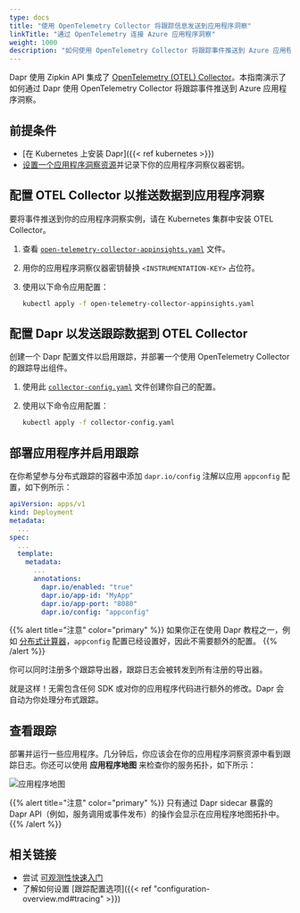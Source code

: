 ```yaml
---
type: docs
title: "使用 OpenTelemetry Collector 将跟踪信息发送到应用程序洞察"
linkTitle: "通过 OpenTelemetry 连接 Azure 应用程序洞察"
weight: 1000
description: "如何使用 OpenTelemetry Collector 将跟踪事件推送到 Azure 应用程序洞察。"
---
```


Dapr 使用 Zipkin API 集成了 [OpenTelemetry (OTEL) Collector](https://github.com/open-telemetry/opentelemetry-collector)。本指南演示了如何通过 Dapr 使用 OpenTelemetry Collector 将跟踪事件推送到 Azure 应用程序洞察。

## 前提条件

- [在 Kubernetes 上安装 Dapr]({{< ref kubernetes >}})
- [设置一个应用程序洞察资源](https://docs.microsoft.com/azure/azure-monitor/app/create-new-resource)并记录下你的应用程序洞察仪器密钥。

## 配置 OTEL Collector 以推送数据到应用程序洞察

要将事件推送到你的应用程序洞察实例，请在 Kubernetes 集群中安装 OTEL Collector。

1. 查看 [`open-telemetry-collector-appinsights.yaml`](/docs/open-telemetry-collector/open-telemetry-collector-appinsights.yaml) 文件。

1. 用你的应用程序洞察仪器密钥替换 `<INSTRUMENTATION-KEY>` 占位符。

1. 使用以下命令应用配置：

   ```sh 
   kubectl apply -f open-telemetry-collector-appinsights.yaml
   ```

## 配置 Dapr 以发送跟踪数据到 OTEL Collector

创建一个 Dapr 配置文件以启用跟踪，并部署一个使用 OpenTelemetry Collector 的跟踪导出组件。

1. 使用此 [`collector-config.yaml`](/docs/open-telemetry-collector/collector-config.yaml) 文件创建你自己的配置。

1. 使用以下命令应用配置：

   ```sh
   kubectl apply -f collector-config.yaml
   ```

## 部署应用程序并启用跟踪

在你希望参与分布式跟踪的容器中添加 `dapr.io/config` 注解以应用 `appconfig` 配置，如下例所示：

```yaml
apiVersion: apps/v1
kind: Deployment
metadata:
  ...
spec:
  ...
  template:
    metadata:
      ...
      annotations:
        dapr.io/enabled: "true"
        dapr.io/app-id: "MyApp"
        dapr.io/app-port: "8080"
        dapr.io/config: "appconfig"
```

{{% alert title="注意" color="primary" %}}
如果你正在使用 Dapr 教程之一，例如 [分布式计算器](https://github.com/dapr/quickstarts/tree/master/tutorials/distributed-calculator)，`appconfig` 配置已经设置好，因此不需要额外的配置。
{{% /alert %}}

你可以同时注册多个跟踪导出器，跟踪日志会被转发到所有注册的导出器。

就是这样！无需包含任何 SDK 或对你的应用程序代码进行额外的修改。Dapr 会自动为你处理分布式跟踪。

## 查看跟踪

部署并运行一些应用程序。几分钟后，你应该会在你的应用程序洞察资源中看到跟踪日志。你还可以使用 **应用程序地图** 来检查你的服务拓扑，如下所示：

![应用程序地图](/images/open-telemetry-app-insights.png)

{{% alert title="注意" color="primary" %}}
只有通过 Dapr sidecar 暴露的 Dapr API（例如，服务调用或事件发布）的操作会显示在应用程序地图拓扑中。
{{% /alert %}}

## 相关链接
- 尝试 [可观测性快速入门](https://github.com/dapr/quickstarts/tree/master/tutorials/observability/README.md)
- 了解如何设置 [跟踪配置选项]({{< ref "configuration-overview.md#tracing" >}})